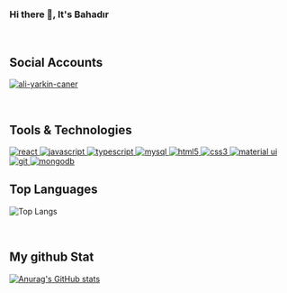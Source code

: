 ### Hi there 👋, It's Bahadır

<br>

## Social Accounts

<a href="https://www.linkedin.com/in/bahadirustabasi/" target="_blank" rel="nofollow"><img align="center"
		src="https://camo.githubusercontent.com/a80d00f23720d0bc9f55481cfcd77ab79e141606829cf16ec43f8cacc7741e46/68747470733a2f2f696d672e736869656c64732e696f2f62616467652f4c696e6b6564496e2d3030373742353f7374796c653d666f722d7468652d6261646765266c6f676f3d6c696e6b6564696e266c6f676f436f6c6f723d7768697465"
		alt="ali-yarkin-caner"
		data-canonical-src="https://img.shields.io/badge/LinkedIn-0077B5?style=for-the-badge&amp;logo=linkedin&amp;logoColor=white"
		style="max-width: 100%;"></a>

<br>

## Tools & Technologies

<a href="https://reactjs.org/" rel="nofollow">
	<img src="https://camo.githubusercontent.com/268ac512e333b69600eb9773a8f80b7a251f4d6149642a50a551d4798183d621/68747470733a2f2f696d672e736869656c64732e696f2f62616467652f52656163742d3230323332413f7374796c653d666f722d7468652d6261646765266c6f676f3d7265616374266c6f676f436f6c6f723d363144414642"
		alt="react"
		data-canonical-src="https://img.shields.io/badge/React-20232A?style=for-the-badge&amp;logo=react&amp;logoColor=61DAFB"
		style="max-width: 100%;">
</a>

<a href="https://developer.mozilla.org/en-US/docs/Web/JavaScript" rel="nofollow">
	<img src="https://camo.githubusercontent.com/93c855ae825c1757f3426f05a05f4949d3b786c5b22d0edb53143a9e8f8499f6/68747470733a2f2f696d672e736869656c64732e696f2f62616467652f4a6176615363726970742d3332333333303f7374796c653d666f722d7468652d6261646765266c6f676f3d6a617661736372697074266c6f676f436f6c6f723d463744463145"
		alt="javascript"
		data-canonical-src="https://img.shields.io/badge/JavaScript-323330?style=for-the-badge&amp;logo=javascript&amp;logoColor=F7DF1E"
		style="max-width: 100%;">
</a>

<a href="https://www.typescriptlang.org/" rel="nofollow">
	<img src="https://camo.githubusercontent.com/6cf9abe9d706421df40ff4feff208a5728df2b77f9eb21f24d09df00a0d69203/68747470733a2f2f696d672e736869656c64732e696f2f62616467652f547970655363726970742d3030374143433f7374796c653d666f722d7468652d6261646765266c6f676f3d74797065736372697074266c6f676f436f6c6f723d7768697465"
		alt="typescript"
		data-canonical-src="https://img.shields.io/badge/TypeScript-007ACC?style=for-the-badge&amp;logo=typescript&amp;logoColor=white"
		style="max-width: 100%;">
</a>

<a href="https://www.mysql.com/" rel="nofollow">
	<img src="https://camo.githubusercontent.com/a4a4a017a5d519d7c4ce2a3cd3d2194fb7af4b1ca424850784565007c2acc7d8/68747470733a2f2f696d672e736869656c64732e696f2f62616467652f4d7953514c2d3030354338343f7374796c653d666f722d7468652d6261646765266c6f676f3d6d7973716c266c6f676f436f6c6f723d7768697465"
		alt="mysql"
		data-canonical-src="https://img.shields.io/badge/MySQL-005C84?style=for-the-badge&amp;logo=mysql&amp;logoColor=white"
		style="max-width: 100%;">
</a>

<a href="https://www.w3.org/html/" rel="nofollow">
	<img src="https://camo.githubusercontent.com/d63d473e728e20a286d22bb2226a7bf45a2b9ac6c72c59c0e61e9730bfe4168c/68747470733a2f2f696d672e736869656c64732e696f2f62616467652f48544d4c352d4533344632363f7374796c653d666f722d7468652d6261646765266c6f676f3d68746d6c35266c6f676f436f6c6f723d7768697465"
		alt="html5"
		data-canonical-src="https://img.shields.io/badge/HTML5-E34F26?style=for-the-badge&amp;logo=html5&amp;logoColor=white"
		style="max-width: 100%;">
</a>

<a href="https://www.w3schools.com/css/" rel="nofollow">
	<img src="https://camo.githubusercontent.com/3a0f693cfa032ea4404e8e02d485599bd0d192282b921026e89d271aaa3d7565/68747470733a2f2f696d672e736869656c64732e696f2f62616467652f435353332d3135373242363f7374796c653d666f722d7468652d6261646765266c6f676f3d63737333266c6f676f436f6c6f723d7768697465"
		alt="css3"
		data-canonical-src="https://img.shields.io/badge/CSS3-1572B6?style=for-the-badge&amp;logo=css3&amp;logoColor=white"
		style="max-width: 100%;">
</a>

<a href="https://mui.com/" rel="nofollow">
	<img src="https://camo.githubusercontent.com/817fc7ba268e7e1fa114cbc4328bb326913cf392f5e2077ccc7b5f0e90a77109/68747470733a2f2f696d672e736869656c64732e696f2f62616467652f4d6174657269616c25323055492d3030374646463f7374796c653d666f722d7468652d6261646765266c6f676f3d6d7569266c6f676f436f6c6f723d7768697465"
		alt="material ui"
		data-canonical-src="https://img.shields.io/badge/Material%20UI-007FFF?style=for-the-badge&amp;logo=mui&amp;logoColor=white"
		style="max-width: 100%;">
</a>

<a href="https://git-scm.com/" rel="nofollow">
	<img src="https://camo.githubusercontent.com/06c6858186510906c21d8c951168d55d976d7dfb9176ed6125c55b8a7de0baae/68747470733a2f2f696d672e736869656c64732e696f2f62616467652f4749542d4534344333303f7374796c653d666f722d7468652d6261646765266c6f676f3d676974266c6f676f436f6c6f723d7768697465"
		alt="git"
		data-canonical-src="https://img.shields.io/badge/GIT-E44C30?style=for-the-badge&amp;logo=git&amp;logoColor=white"
		style="max-width: 100%;">
</a>

<a href="https://www.mongodb.com/" rel="nofollow">
	<img src="https://camo.githubusercontent.com/72e92f69f36703548704a9eeda2a9889c2756b5e08f01a9aec6e658c148d014e/68747470733a2f2f696d672e736869656c64732e696f2f62616467652f4d6f6e676f44422d3445413934423f7374796c653d666f722d7468652d6261646765266c6f676f3d6d6f6e676f6462266c6f676f436f6c6f723d7768697465"
		alt="mongodb"
		style="max-width: 100%;">
</a>

<br>

## Top Languages

![Top Langs](https://github-readme-stats.vercel.app/api/top-langs/?username=anuraghazra)

<br>

## My github Stat

[![Anurag's GitHub stats](https://github-readme-stats.vercel.app/api?username=bahadirsoy&theme=dracula)](https://github.com/anuraghazra/github-readme-stats)

<!--
**bahadirsoy/bahadirsoy** is a ✨ _special_ ✨ repository because its `README.md` (this file) appears on your GitHub profile.

Here are some ideas to get you started:

- 🔭 I’m currently working on ...
- 🌱 I’m currently learning ...
- 👯 I’m looking to collaborate on ...
- 🤔 I’m looking for help with ...
- 💬 Ask me about ...
- 📫 How to reach me: ...
- 😄 Pronouns: ...
- ⚡ Fun fact: ...
-->